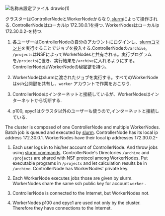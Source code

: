 ![名称未設定ファイル drawio(1)](https://user-images.githubusercontent.com/80142550/181684960-c7ac0f39-76db-43dc-92cf-0c20ea01fdbf.png)


クラスターはControllerNodeとWorkerNodeからなり,[slurm](https://slurm.schedmd.com/documentation.html)によって操作される.
ControllerNodeはローカルip 172.30.0.1を持つ.
WorkerNodesはローカルip 172.30.0.2-を持つ.

1. 各ユーザーはControllerNodeの自分のアカウントにログインし、[slurmコマンド](https://slurm.schedmd.com/pdfs/summary.pdf)を実行することでジョブを投入する.ControllerNodeの```/archive```, ```/projects```はNSFによってWorkerNodesと共有される。実行プログラムを```/projects```に置き、実行結果を```/archive```に入れるようにする。ControllerNodeはWorkerNodeの秘密鍵を持つ。
2. WorkerNodeはslurmに渡されたジョブを実行する。すべてのWorkerNodeはssh公開鍵を共有し、```worker``` アカウントで作業をおこなう.

3. ControllerNodeはインターネットと接続しているが、WorkerNodesはインターネットから切断する.

4. p100, epyc1はクラスタ以外のユーザーも使うので,インターネットと接続している.

   

The cluster is composed of one ControllerNode and multiple WorkerNodes. Batch job is queued and executed by [slurm](https://slurm.schedmd.com/documentation.html).
ControllerNode has its local ip address 172.30.0.1. WorkerNodes have their local ip addresses 172.30.0.2-

1. Each user logs in to his/her account of ControllerNode. And throw jobs using [slurm commands](https://slurm.schedmd.com/pdfs/summary.pdf). ControllerNode's Directories ```/archive``` and ```/projects``` are shared with NSF protocol among WorkerNodes. Put executable programs in ```/projects``` and let calculation results be in ```/archive```. ControllerNode has WorkerNodes' private key.
2. Each WorkerNode executes jobs those are given by slurm. WorkerNodes share the same ssh public key for account ```worker``` .

3. ControllerNode is connected to the Internet, but WorkerNodes not.
4. WorkerNodes p100 and epyc1 are used not only by the cluster. Therefore they have connections to the Internet.
